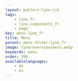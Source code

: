 ```yaml
---
layout: pattern-lyne.njk
tags: 
    - lyne_fr
    - lyne_components_fr
    - page
key: menu-lyne_fr
title: Menu
parent: menu-folder-lyne_fr
image: lyne/overview/menu.webp
keywords: menu
order: 390
availablelanguages: 
    - de
    - en
---
```

